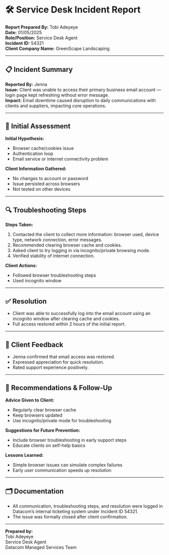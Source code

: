 # 🛠 Service Desk Incident Report

**Report Prepared By:** Tobi Adeyeye  
**Date:** 01/05/2025  
**Role/Position:** Service Desk Agent  
**Incident ID:** 54321  
**Client Company Name:** GreenScape Landscaping  

---

## 📋 Incident Summary

**Reported By:** Jenna  
**Issue:** Client was unable to access their primary business email account — login page kept refreshing without error message.  
**Impact:** Email downtime caused disruption to daily communications with clients and suppliers, impacting core operations.

---

## 🧠 Initial Assessment

**Initial Hypothesis:**  
- Browser cache/cookies issue  
- Authentication loop  
- Email service or internet connectivity problem  

**Client Information Gathered:**  
- No changes to account or password  
- Issue persisted across browsers  
- Not tested on other devices  

---

## 🔍 Troubleshooting Steps

**Steps Taken:**  
1. Contacted the client to collect more information: browser used, device type, network connection, error messages.  
2. Recommended clearing browser cache and cookies.  
3. Asked client to try logging in via incognito/private browsing mode.  
4. Verified stability of internet connection.

**Client Actions:**  
- Followed browser troubleshooting steps  
- Used incognito window  

---

## ✅ Resolution

- Client was able to successfully log into the email account using an incognito window after clearing cache and cookies.  
- Full access restored within 2 hours of the initial report.

---

## 💬 Client Feedback

- Jenna confirmed that email access was restored.  
- Expressed appreciation for quick resolution.  
- Rated support experience positively.

---

## 📌 Recommendations & Follow-Up

**Advice Given to Client:**  
- Regularly clear browser cache  
- Keep browsers updated  
- Use incognito/private mode for troubleshooting  

**Suggestions for Future Prevention:**  
- Include browser troubleshooting in early support steps  
- Educate clients on self-help basics

**Lessons Learned:**  
- Simple browser issues can simulate complex failures  
- Early user communication speeds up resolution

---

## 🗂 Documentation

- All communication, troubleshooting steps, and resolution were logged in Datacom’s internal ticketing system under Incident ID 54321.  
- The issue was formally closed after client confirmation.

---

**Prepared by:**  
Tobi Adeyeye  
Service Desk Agent  
Datacom Managed Services Team
